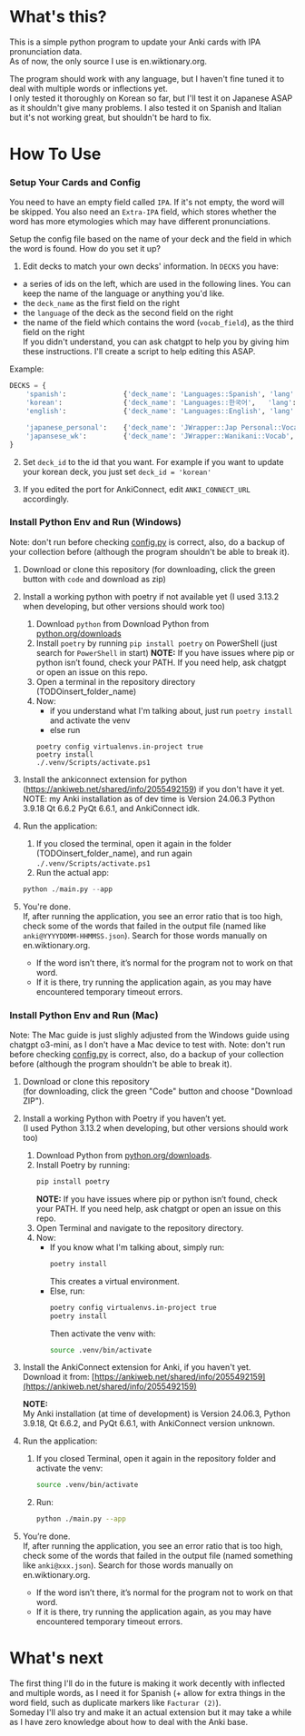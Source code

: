 # What's this?
This is a simple python program to update your Anki cards with IPA pronunciation data.  
As of now, the only source I use is en.wiktionary.org.  

The program should work with any language, but I haven't fine tuned it to deal with multiple words or inflections yet.  
I only tested it thoroughly on Korean so far, but I'll test it on Japanese ASAP as it shouldn't give many problems. I also tested it on Spanish and Italian but it's not working great, but shouldn't be hard to fix.

# How To Use

### Setup Your Cards and Config
You need to have an empty field called `IPA`. If it's not empty, the word will be skipped.
You also need an `Extra-IPA` field, which stores whether the word has more etymologies which may have different pronunciations.

Setup the config file based on the name of your deck and the field in which the word is found. 
How do you set it up?  
1) Edit decks to match your own decks' information. In `DECKS` you have:  
- a series of ids on the left, which are used in the following lines. You can keep the name of the language or anything you'd like.  
- the `deck_name` as the first field on the right  
- the `language` of the deck as the second field on the right  
- the name of the field which contains the word (`vocab_field`), as the third field on the right  
If you didn't understand, you can ask chatgpt to help you by giving him these instructions. I'll create a script to help editing this ASAP.  

Example:
```python
DECKS = {
    'spanish':              {'deck_name': 'Languages::Spanish', 'lang': 'spanish', 'vocab_field': 'Vocab'},
    'korean':               {'deck_name': 'Languages::한국어',   'lang': 'korean',  'vocab_field': 'Vocab'},
    'english':              {'deck_name': 'Languages::English', 'lang': 'english', 'vocab_field': 'Vocab'},

    'japanese_personal':    {'deck_name': 'JWrapper::Jap Personal::Vocab',  'lang': 'japanese', 'vocab_field': 'Vocab'},
    'japansese_wk':         {'deck_name': 'JWrapper::Wanikani::Vocab',      'lang': 'japanese', 'vocab_field': 'Vocab'},
}
```

2) Set `deck_id` to the id that you want. For example if you want to update your korean deck, you just set `deck_id = 'korean'`

3) If you edited the port for AnkiConnect, edit `ANKI_CONNECT_URL` accordingly.

### Install Python Env and Run (Windows)
Note: don't run before checking [config.py](#configpy) is correct, also, do a backup of your collection before (although the program shouldn't be able to break it).

1) Download or clone this repository (for downloading, click the green button with `code` and download as zip) 

2) Install a working python with poetry if not available yet (I used 3.13.2 when developing, but other versions should work too)
    1) Download `python` from Download Python from [python.org/downloads](https://www.python.org/downloads/)
    2) Install `poetry` by running `pip install poetry` on PowerShell (just search for `PowerShell` in start)
        **NOTE:** If you have issues where pip or python isn’t found, check your PATH. If you need help, ask chatgpt or open an issue on this repo.
    3) Open a terminal in the repository directory (TODOinsert_folder_name)
    4) Now:
        - if you understand what I'm talking about, just run `poetry install` and activate the venv 
        - else run 
        ```
        poetry config virtualenvs.in-project true
        poetry install
        ./.venv/Scripts/activate.ps1
        ```

3) Install the ankiconnect extension for python (https://ankiweb.net/shared/info/2055492159) if you don't have it yet.
    NOTE: my Anki installation as of dev time is Version 24.06.3 Python 3.9.18 Qt 6.6.2 PyQt 6.6.1, and AnkiConnect idk.

4) Run the application:
    1) If you closed the terminal, open it again in the folder (TODOinsert_folder_name), and run again `./.venv/Scripts/activate.ps1`
    2) Run the actual app: 
    ```python
    python ./main.py --app
    ```

5) You're done.  
   If, after running the application, you see an error ratio that is too high, check some of the words that failed in the output file 
   (named like `anki@YYYYDDMM-HHMMSS.json`). Search for those words manually on en.wiktionary.org.  
   - If the word isn’t there, it’s normal for the program not to work on that word.  
   - If it is there, try running the application again, as you may have encountered temporary timeout errors.


### Install Python Env and Run (Mac)
Note: The Mac guide is just slighly adjusted from the Windows guide using chatgpt o3-mini, as I don't have a Mac device to test with.
Note: don't run before checking [config.py](#configpy) is correct, also, do a backup of your collection before (although the program shouldn't be able to break it).

1) Download or clone this repository  
   (for downloading, click the green "Code" button and choose "Download ZIP").

2) Install a working Python with Poetry if you haven’t yet.  
   (I used Python 3.13.2 when developing, but other versions should work too)
   1) Download Python from [python.org/downloads](https://www.python.org/downloads/).  
   2) Install Poetry by running:  
      ```bash
      pip install poetry
      ```  
      **NOTE:** If you have issues where pip or python isn’t found, check your PATH. If you need help, ask chatgpt or open an issue on this repo.
   3) Open Terminal and navigate to the repository directory.
   4) Now:
      - If you know what I'm talking about, simply run:  
        ```bash
        poetry install
        ```  
        This creates a virtual environment.
      - Else, run:
        ```bash
        poetry config virtualenvs.in-project true
        poetry install
        ```
        Then activate the venv with:
        ```bash
        source .venv/bin/activate
        ```

3) Install the AnkiConnect extension for Anki, if you haven't yet.  
   Download it from: [https://ankiweb.net/shared/info/2055492159](https://ankiweb.net/shared/info/2055492159)

   **NOTE:**  
   My Anki installation (at time of development) is Version 24.06.3, Python 3.9.18, Qt 6.6.2, and PyQt 6.6.1, with AnkiConnect version unknown.

4) Run the application:
   1) If you closed Terminal, open it again in the repository folder and activate the venv:
      ```bash
      source .venv/bin/activate
      ```
   2) Run:
      ```bash
      python ./main.py --app
      ```

5) You’re done.  
   If, after running the application, you see an error ratio that is too high, check some of the words that failed in the output file 
   (named something like `anki@xxx.json`). Search for those words manually on en.wiktionary.org.  
   - If the word isn’t there, it’s normal for the program not to work on that word.  
   - If it is there, try running the application again, as you may have encountered temporary timeout errors.

# What's next
The first thing I'll do in the future is making it work decently with inflected and multiple words, as I need it for Spanish (+ allow for extra things in the word field, such as duplicate markers like `Facturar (2)`).  
Someday I'll also try and make it an actual extension but it may take a while as I have zero knowledge about how to deal with the Anki base.